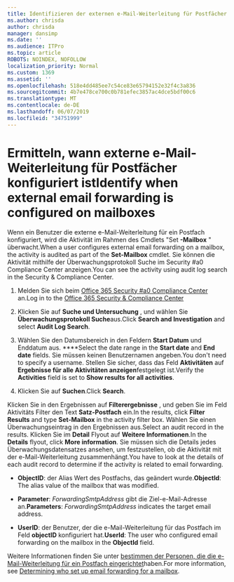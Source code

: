 ```yaml
---
title: Identifizieren der externen e-Mail-Weiterleitung für Postfächer in Überwachungsprotokollen
ms.author: chrisda
author: chrisda
manager: dansimp
ms.date: ''
ms.audience: ITPro
ms.topic: article
ROBOTS: NOINDEX, NOFOLLOW
localization_priority: Normal
ms.custom: 1369
ms.assetid: ''
ms.openlocfilehash: 518e4dd485ee7c54ce83e65794152e32f4c3a836
ms.sourcegitcommit: 4b7e478ce700c0b781efec3857ac4dce5bdf00c6
ms.translationtype: MT
ms.contentlocale: de-DE
ms.lasthandoff: 06/07/2019
ms.locfileid: "34751999"
---
```

# <a name="identify-when-external-email-forwarding-is-configured-on-mailboxes"></a><span data-ttu-id="2f525-102">Ermitteln, wann externe e-Mail-Weiterleitung für Postfächer konfiguriert ist</span><span class="sxs-lookup"><span data-stu-id="2f525-102">Identify when external email forwarding is configured on mailboxes</span></span>

<span data-ttu-id="2f525-103">Wenn ein Benutzer die externe e-Mail-Weiterleitung für ein Postfach konfiguriert, wird die Aktivität im Rahmen des Cmdlets "Set **-Mailbox** " überwacht.</span><span class="sxs-lookup"><span data-stu-id="2f525-103">When a user configures external email forwarding on a mailbox, the activity is audited as part of the **Set-Mailbox** cmdlet.</span></span> <span data-ttu-id="2f525-104">Sie können die Aktivität mithilfe der Überwachungsprotokoll Suche im Security #a0 Compliance Center anzeigen.</span><span class="sxs-lookup"><span data-stu-id="2f525-104">You can see the activity using audit log search in the Security & Compliance Center.</span></span>

1. <span data-ttu-id="2f525-105">Melden Sie sich beim [Office 365 Security #a0 Compliance Center](https://protection.office.com/) an.</span><span class="sxs-lookup"><span data-stu-id="2f525-105">Log in to the [Office 365 Security & Compliance Center](https://protection.office.com/)</span></span>

2. <span data-ttu-id="2f525-106">Klicken Sie auf **Suche und Untersuchung** , und wählen Sie **Überwachungsprotokoll Suche**aus.</span><span class="sxs-lookup"><span data-stu-id="2f525-106">Click **Search and Investigation** and select **Audit Log Search**.</span></span>

3. <span data-ttu-id="2f525-107">Wählen Sie den Datumsbereich in den Feldern **Start Datum** und Enddatum aus. \*\*\*\*</span><span class="sxs-lookup"><span data-stu-id="2f525-107">Select the date range in the **Start date** and **End date** fields.</span></span> <span data-ttu-id="2f525-108">Sie müssen keinen Benutzernamen angeben.</span><span class="sxs-lookup"><span data-stu-id="2f525-108">You don't need to specify a username.</span></span> <span data-ttu-id="2f525-109">Stellen Sie sicher, dass das Feld **Aktivitäten** auf **Ergebnisse für alle Aktivitäten anzeigen**festgelegt ist.</span><span class="sxs-lookup"><span data-stu-id="2f525-109">Verify the **Activities** field is set to **Show results for all activities**.</span></span>

4. <span data-ttu-id="2f525-110">Klicken Sie auf **Suchen**.</span><span class="sxs-lookup"><span data-stu-id="2f525-110">Click **Search**.</span></span>

<span data-ttu-id="2f525-111">Klicken Sie in den Ergebnissen auf **Filterergebnisse** , und geben Sie im Feld Aktivitäts Filter den Text **Satz-Postfach** ein.</span><span class="sxs-lookup"><span data-stu-id="2f525-111">In the results, click **Filter Results** and type **Set-Mailbox** in the activity filter box.</span></span> <span data-ttu-id="2f525-112">Wählen Sie einen Überwachungseintrag in den Ergebnissen aus.</span><span class="sxs-lookup"><span data-stu-id="2f525-112">Select an audit record in the results.</span></span> <span data-ttu-id="2f525-113">Klicken Sie im **Detail** Flyout auf **Weitere Informationen**.</span><span class="sxs-lookup"><span data-stu-id="2f525-113">In the **Details** flyout, click **More information**.</span></span> <span data-ttu-id="2f525-114">Sie müssen sich die Details jedes Überwachungsdatensatzes ansehen, um festzustellen, ob die Aktivität mit der e-Mail-Weiterleitung zusammenhängt.</span><span class="sxs-lookup"><span data-stu-id="2f525-114">You have to look at the details of each audit record to determine if the activity is related to email forwarding.</span></span>

- <span data-ttu-id="2f525-115">**ObjectID**: der Alias Wert des Postfachs, das geändert wurde.</span><span class="sxs-lookup"><span data-stu-id="2f525-115">**ObjectId**: The alias value of the mailbox that was modified.</span></span>

- <span data-ttu-id="2f525-116">**Parameter**: _ForwardingSmtpAddress_ gibt die Ziel-e-Mail-Adresse an.</span><span class="sxs-lookup"><span data-stu-id="2f525-116">**Parameters**: _ForwardingSmtpAddress_ indicates the target email address.</span></span>

- <span data-ttu-id="2f525-117">**UserID**: der Benutzer, der die e-Mail-Weiterleitung für das Postfach im Feld **objectID** konfiguriert hat.</span><span class="sxs-lookup"><span data-stu-id="2f525-117">**UserId**: The user who configured email forwarding on the mailbox in the **ObjectId** field.</span></span>

<span data-ttu-id="2f525-118">Weitere Informationen finden Sie unter [bestimmen der Personen, die die e-Mail-Weiterleitung für ein Postfach eingerichtet](https://docs.microsoft.com/office365/securitycompliance/auditing-troubleshooting-scenarios#determining-who-set-up-email-forwarding-for-a-mailbox)haben.</span><span class="sxs-lookup"><span data-stu-id="2f525-118">For more information, see [Determining who set up email forwarding for a mailbox](https://docs.microsoft.com/office365/securitycompliance/auditing-troubleshooting-scenarios#determining-who-set-up-email-forwarding-for-a-mailbox).</span></span>

